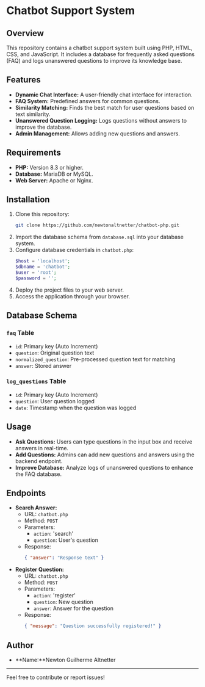 # Chatbot Support System

## Overview
This repository contains a chatbot support system built using PHP, HTML, CSS, and JavaScript. It includes a database for frequently asked questions (FAQ) and logs unanswered questions to improve its knowledge base.

## Features
- **Dynamic Chat Interface:** A user-friendly chat interface for interaction.
- **FAQ System:** Predefined answers for common questions.
- **Similarity Matching:** Finds the best match for user questions based on text similarity.
- **Unanswered Question Logging:** Logs questions without answers to improve the database.
- **Admin Management:** Allows adding new questions and answers.

## Requirements
- **PHP:** Version 8.3 or higher.
- **Database:** MariaDB or MySQL.
- **Web Server:** Apache or Nginx.

## Installation
1. Clone this repository:
   ```bash
   git clone https://github.com/newtonaltnetter/chatbot-php.git
   ```
2. Import the database schema from `database.sql` into your database system.
3. Configure database credentials in `chatbot.php`:
   ```php
   $host = 'localhost';
   $dbname = 'chatbot';
   $user = 'root';
   $password = '';
   ```
4. Deploy the project files to your web server.
5. Access the application through your browser.

## Database Schema
### `faq` Table
- `id`: Primary key (Auto Increment)
- `question`: Original question text
- `normalized_question`: Pre-processed question text for matching
- `answer`: Stored answer

### `log_questions` Table
- `id`: Primary key (Auto Increment)
- `question`: User question logged
- `date`: Timestamp when the question was logged

## Usage
- **Ask Questions:** Users can type questions in the input box and receive answers in real-time.
- **Add Questions:** Admins can add new questions and answers using the backend endpoint.
- **Improve Database:** Analyze logs of unanswered questions to enhance the FAQ database.

## Endpoints
- **Search Answer:**
  - URL: `chatbot.php`
  - Method: `POST`
  - Parameters:
    - `action`: 'search'
    - `question`: User's question
  - Response:
    ```json
    { "answer": "Response text" }
    ```
- **Register Question:**
  - URL: `chatbot.php`
  - Method: `POST`
  - Parameters:
    - `action`: 'register'
    - `question`: New question
    - `answer`: Answer for the question
  - Response:
    ```json
    { "message": "Question successfully registered!" }
    ```

## Author
- **Name:**Newton Guilherme Altnetter


---
Feel free to contribute or report issues!

